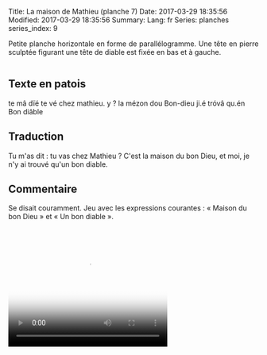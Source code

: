 Title: La maison de Mathieu (planche 7)
Date: 2017-03-29 18:35:56
Modified: 2017-03-29 18:35:56
Summary: 
Lang: fr
Series: planches
series_index: 9

<p style="text-align:justify;">Petite planche horizontale en forme de
parallélogramme. Une tête en pierre sculptée figurant une tête de
diable est fixée en bas et à gauche.</p>

<figure class="image-block" style="float: center;">
  <img alt="" src="{static}/images/planche_7.png">
  <figcaption style="max-width: 620px"></figcaption>
</figure>

## Texte en patois

te mâ dïé te vé chez mathieu.  y ? la mézon dou Bon-dieu ji.é tróvâ
qu.én Bon diâble

## Traduction

Tu m'as dit : tu vas chez Mathieu ?  C'est la maison du bon Dieu, et
moi, je n'y ai trouvé qu'un bon diable.

## Commentaire

Se disait couramment. Jeu avec les expressions courantes : « Maison du
bon Dieu » et « Un bon diable ».

<video width="320" height="240" controls
  poster="{static}/images/thumbnails/video_7.jpg">
  <source src="https://d1njpgd0ygatdn.cloudfront.net/video_7.mp4" type="video/mp4">
</video>
